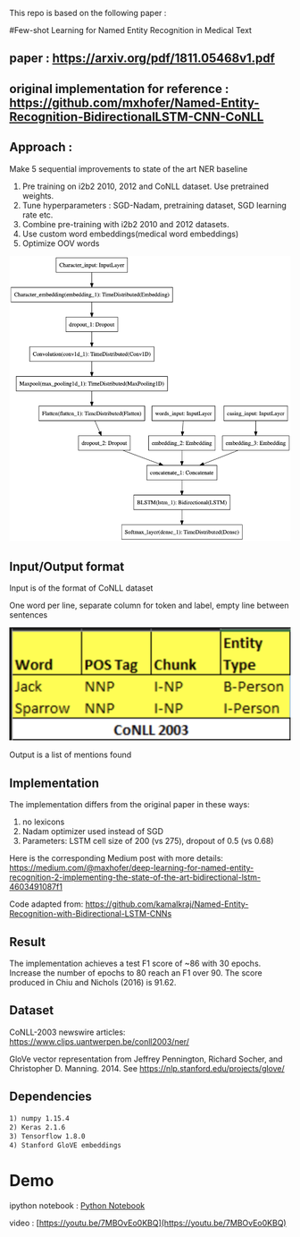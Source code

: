 This repo is based on the following paper :

#Few-shot Learning for Named Entity Recognition in Medical Text

paper : **https://arxiv.org/pdf/1811.05468v1.pdf**
---
original implementation for reference : **https://github.com/mxhofer/Named-Entity-Recognition-BidirectionalLSTM-CNN-CoNLL**
---

## Approach :
Make 5 sequential improvements to state of the art NER baseline

1) Pre training on i2b2 2010, 2012 and CoNLL dataset. Use pretrained weights.
2) Tune hyperparameters : SGD-Nadam, pretraining dataset, SGD learning rate etc.
3) Combine pre-training with i2b2 2010 and 2012 datasets.
4) Use custom word embeddings(medical word embeddings)
5) Optimize OOV words

![Architecture](model.png)

## Input/Output format
Input is of the format of CoNLL dataset

One word per line, separate column for token and label, empty line between sentences

![ConLL Input Format](CoNLL%20input%20format.png)

Output is a list of mentions found

## Implementation

The implementation differs from the original paper in these ways:
  1) no lexicons
  2) Nadam optimizer used instead of SGD
  3) Parameters: LSTM cell size of 200 (vs 275), dropout of 0.5 (vs 0.68)

Here is the corresponding Medium post with more details: https://medium.com/@maxhofer/deep-learning-for-named-entity-recognition-2-implementing-the-state-of-the-art-bidirectional-lstm-4603491087f1

Code adapted from: https://github.com/kamalkraj/Named-Entity-Recognition-with-Bidirectional-LSTM-CNNs

## Result 
  The implementation achieves a test F1 score of ~86 with 30 epochs. Increase the number of epochs to 80 reach an F1 over 90. The score produced in Chiu and Nichols (2016) is 91.62. 

## Dataset
  CoNLL-2003 newswire articles: https://www.clips.uantwerpen.be/conll2003/ner/

  GloVe vector representation from Jeffrey Pennington, Richard Socher, and Christopher D. Manning. 2014. See https://nlp.stanford.edu/projects/glove/

## Dependencies 
    1) numpy 1.15.4
    2) Keras 2.1.6
    3) Tensorflow 1.8.0
    4) Stanford GloVE embeddings
    
# Demo

ipython notebook : [Python Notebook](demo.ipynb)

video : [https://youtu.be/7MBOvEo0KBQ](https://youtu.be/7MBOvEo0KBQ)
 
 
 
 
 
